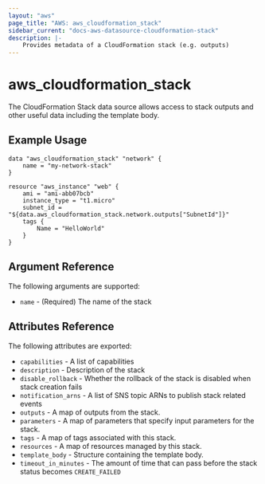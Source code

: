 ```yaml
---
layout: "aws"
page_title: "AWS: aws_cloudformation_stack"
sidebar_current: "docs-aws-datasource-cloudformation-stack"
description: |-
    Provides metadata of a CloudFormation stack (e.g. outputs)
---
```


# aws\_cloudformation\_stack

The CloudFormation Stack data source allows access to stack
outputs and other useful data including the template body.

## Example Usage

```
data "aws_cloudformation_stack" "network" {
    name = "my-network-stack"
}

resource "aws_instance" "web" {
    ami = "ami-abb07bcb"
    instance_type = "t1.micro"
    subnet_id = "${data.aws_cloudformation_stack.network.outputs["SubnetId"]}"
    tags {
        Name = "HelloWorld"
    }
}
```

## Argument Reference

The following arguments are supported:

* `name` - (Required) The name of the stack

## Attributes Reference

The following attributes are exported:

* `capabilities` - A list of capabilities
* `description` - Description of the stack
* `disable_rollback` - Whether the rollback of the stack is disabled when stack creation fails
* `notification_arns` - A list of SNS topic ARNs to publish stack related events
* `outputs` - A map of outputs from the stack.
* `parameters` - A map of parameters that specify input parameters for the stack.
* `tags` - A map of tags associated with this stack.
* `resources` - A map of resources managed by this stack.
* `template_body` - Structure containing the template body.
* `timeout_in_minutes` - The amount of time that can pass before the stack status becomes `CREATE_FAILED`
